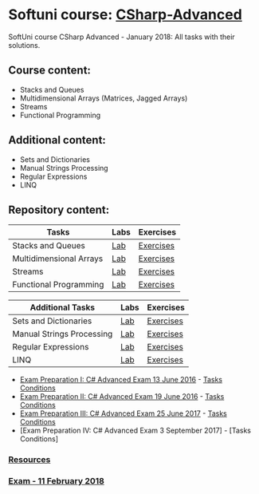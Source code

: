 # Softuni course: [CSharp-Advanced](https://softuni.bg/trainings/1841/csharp-advanced-january-2017)
SoftUni course CSharp Advanced - January 2018: All tasks with their solutions.

## Course content:
- Stacks and Queues
- Multidimensional Arrays (Matrices, Jagged Arrays)
- Streams
- Functional Programming

## Additional content:
- Sets and Dictionaries
- Manual Strings Processing
- Regular Expressions
- LINQ

## Repository content:
Tasks							| Labs																																| Exercises																																	
--------------------------------|-----------------------------------------------------------------------------------------------------------------------------------|----------------
Stacks and Queues				| [Lab](https://github.com/dobroslav-atanasov/CSharp-Advanced/tree/master/01.%20StacksAndQueues-Lab)								| [Exercises](https://github.com/dobroslav-atanasov/CSharp-Advanced/tree/master/02.%20StacksAndQueues-Exercises)
Multidimensional Arrays			| [Lab](https://github.com/dobroslav-atanasov/CSharp-Advanced/tree/master/03.%20MultidimensionalArrays-Lab)						 	| [Exercises](https://github.com/dobroslav-atanasov/CSharp-Advanced/tree/master/04.%20MultidimensionalArrays-Exercises)
Streams  						| [Lab](https://github.com/dobroslav-atanasov/CSharp-Advanced/tree/master/05.%20FilesAndStreams-Lab)								| [Exercises](https://github.com/dobroslav-atanasov/CSharp-Advanced/tree/master/06.%20FilesAndStreams-Exercises)
Functional Programming			| [Lab](https://github.com/dobroslav-atanasov/CSharp-Advanced/tree/master/07.%20FunctionalProgramming-Lab)							| [Exercises](https://github.com/dobroslav-atanasov/CSharp-Advanced/tree/master/08.%20FunctionalProgramming-Exercises)


Additional Tasks				| Labs																																| Exercises																																	
--------------------------------|-----------------------------------------------------------------------------------------------------------------------------------|----------------
Sets and Dictionaries			| [Lab](https://github.com/dobroslav-atanasov/CSharp-Advanced/tree/master/09.%20SetsAndDictionaries-Lab)							| [Exercises](https://github.com/dobroslav-atanasov/CSharp-Advanced/tree/master/10.%20SetsAndDictionaries-Exercises)
Manual Strings Processing		| [Lab](https://github.com/dobroslav-atanasov/CSharp-Advanced/tree/master/11.%20ManualStringsProcessing-Lab)						| [Exercises](https://github.com/dobroslav-atanasov/CSharp-Advanced/tree/master/12.%20ManualStringsProcessing-Exercises)
Regular Expressions				| [Lab](https://github.com/dobroslav-atanasov/CSharp-Advanced/tree/master/13.%20RegularExpressions-Lab)								| [Exercises](https://github.com/dobroslav-atanasov/CSharp-Advanced/tree/master/14.%20RegularExpressions-Exercises)
LINQ 							| [Lab](https://github.com/dobroslav-atanasov/CSharp-Advanced/tree/master/15.%20LINQ-Lab)											| [Exercises](https://github.com/dobroslav-atanasov/CSharp-Advanced/tree/master/16.%20LINQ-Exercises)


- [Exam Preparation I: C# Advanced Exam 13 June 2016](https://github.com/dobroslav-atanasov/CSharp-Advanced/tree/master/17.%20ExamPreparationI) - [Tasks Conditions](https://github.com/dobroslav-atanasov/CSharp-Advanced/tree/master/Resources/Exam%20Preparation%20I%20-%20Exam%2013.06.2016)
- [Exam Preparation II: C# Advanced Exam 19 June 2016](https://github.com/dobroslav-atanasov/CSharp-Advanced/tree/master/18.%20ExamPreparationII) - [Tasks Conditions](https://github.com/dobroslav-atanasov/CSharp-Advanced/tree/master/Resources/Exam%20Preparation%20II%20-%20Exam%2019.06.2016)
- [Exam Preparation III: C# Advanced Exam 25 June 2017](https://github.com/dobroslav-atanasov/CSharp-Advanced/tree/master/19.%20ExamPreparationIII)  -  [Tasks Conditions](https://github.com/dobroslav-atanasov/CSharp-Advanced/tree/master/Resources/Exam%20Preparation%20III%20-%20Exam%2025.06.2017)
- [Exam Preparation IV: C# Advanced Exam 3 September 2017] - [Tasks Conditions]

### [Resources](https://github.com/dobroslav-atanasov/CSharp-Advanced/tree/master/Resources)	

### [Exam - 11 February 2018]()